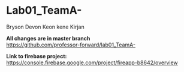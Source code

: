 # Lab01_TeamA-<br>
Bryson Devon Keon kene Kirjan<br>

**All changes are in master branch**<br>
https://github.com/professor-forward/lab01_TeamA-  <br>

**Link to firebase project:** https://console.firebase.google.com/project/fireapp-b8642/overview


